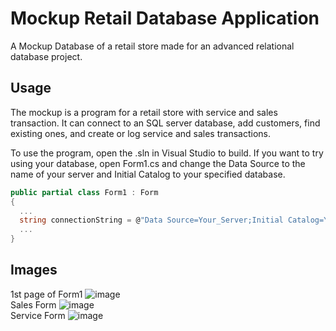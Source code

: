 # Mockup Retail Database Application

A Mockup Database of a retail store made for an advanced relational database project.

## Usage
The mockup is a program for a retail store with service and sales transaction. It can connect to an SQL server database, add customers, find existing ones, and create or log service and sales transactions.

To use the program, open the .sln in Visual Studio to build. If you want to try using your database, open Form1.cs and change the Data Source to the name of your server and Initial Catalog to your specified database.
```csharp
public partial class Form1 : Form
{
  ...
  string connectionString = @"Data Source=Your_Server;Initial Catalog=Your_Database;Integrated Security=true";
  ...
}
```
## Images
1st page of Form1
![image](https://github.com/user-attachments/assets/2dc8b078-e37d-4fae-9677-f0be4aaca8df)<br>
Sales Form
![image](https://github.com/user-attachments/assets/eccb13b8-192d-474a-a856-bba1e5c4ca7a)<br>
Service Form
![image](https://github.com/user-attachments/assets/0d33050b-c2e3-4cbb-a4c0-fcdd43363a89)
